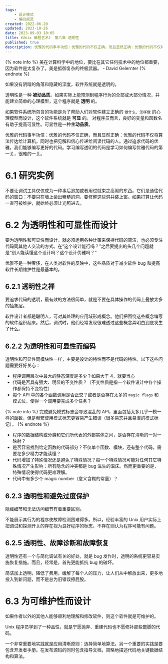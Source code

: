 ```yaml
---
tags:
    - 设计模式
    - 编码规范
created: 2022-06-20
updated: 2023-10-26
date: 2023-09-03 10:05 
title: 《Unix 编程艺术》 第六章 透明性
published: true
description: 优雅的代码事半功倍：优雅的代码不仅正确，而且显然正确：优雅的代码不仅将算法传达给计算机，同时也把见解和信心传递给阅读代码的人。通过追求代码的优雅，我们能够编写更好的代码。学习编写透明的代码是学习如何编写优雅代码的第一关，很难的一关。
---
```


{% note info %}
美在计算科学中的地位，要比在其它任何技术中的地位都重要，因为软件是太复杂了。美是抵御复杂的终极武器。 - David Gelernter
{% endnote %}

如果没有阴暗的角落和隐藏的深度，软件系统就是透明的。

透明性是一种 **被动品质**。如果实际上能预测到程序行为的全部或大部分情况，并能建立简单的心理模型，这个程序就是 **透明** 的。

如果软件系统所包含的功能是为了帮助人们对软件建立正确的 `做什么、怎样做` 的心理模型而设计，这个软件系统就是 **可显** 的。 对程序员而言，良好的变量和函数名有助于提高可显性。可显性是一种**主动品质**。

优雅的代码事半功倍：优雅的代码不仅正确，而且显然正确：优雅的代码不仅将算法传达给计算机，同时也把见解和信心传递给阅读代码的人。通过追求代码的优雅，我们能够编写更好的代码。学习编写透明的代码是学习如何编写优雅代码的第一关，很难的一关。

# 6.1 研究实例

不要让调试工具仅仅成为一种事后追加或者用过就束之高阁的东西。它们是通往代码的窗口：不要只在墙上凿出粗糙的洞，要修整这些洞并装上窗。如果打算让代码一直可被维护，就始终必须让光照进去。

# 6.2 为透明性和可显性而设计

要为透明性和可显性而设计，就必须运用各种计策来保持代码的简洁，也必须专注代码同其他人交流的方式。在“这个设计能行吗？”之后要提出的头几个问题就是“别人能读懂这个设计吗？这个设计优雅吗？”

优雅不是一种奢侈，在人类对软件的反映中，这些品质对于减少软件 bug 和提高软件长期维护性是最基本的。

## 6.2.1 透明性之禅

要追求代码的透明，最有效的方法很简单，就是不要在具体操作的代码上叠放太多的抽象层。

软件设计者都是聪明人，可对其处理的应用域形成概念。他们把围绕这些概念编写的软件组织起来。然后，调试时，他们经常发现很难透过这些概念弄明白到底发生了什么。

## 6.2.2 为透明性和可显性而编码

透明性和可显性同模块性一样，主要是设计的特性而不是代码的特性。以下这些问题需要好好关心：

- 程序调用层次中最大的静态深度是多少？如果大于 4，就要当心
- 代码是否具有强大、明显的不变性质？（不变性质是指一个软件设计中各个操作都保持不变特性）
- 每个 API 中的各个函数调用是否正交？或者是否存在太多的 `magic flags` 和模式位，使得一个调用要完成多个任务？

{% note info %}
完成避免模式标志会导致混乱的 API，里面包括太多几乎一模一样的函数，但是频繁使用模式标志更容易产生错误（很多易忘并且易混的模式标记）。
{% endnote %}

- 程序的数据结构或分类和它们所代表的外部实体之间，是否存在清晰的一对一映射？
- 是否容易找到给定函数的代码部分？不仅单个函数、模块，还有整个代码，需要花多少精力才能读懂？
- 代码增加了特殊情况还是避免了特殊情况？每一个特殊情况可能对任何其它特殊情况产生影响：所有隐含的冲突都是 bug 滋生的温床。然而更重要的是，特殊情况使得代码更难理解。
- 代码中有多少个 magic number（意义含糊的常量）？

## 6.2.3 透明性和避免过度保护

隐藏细节和无法访问细节有着重要区别。

不能展示其行为的程序使故障检测困难得多。所以，经验丰富的 Unix 用户实际上把调试和探测开关的存在视为良好程序的标志，不存在则认为程序可能有问题。

## 6.2.5 透明性、故障诊断和故障恢复

透明性还有一个与简化调试有关的好处，就是 bug 发作时，透明的系统更容易实施恢复措施。而且，经常是，首先更能抵抗 bug 的破坏。

简洁加上透明，降低了费用，缓解了每个人的压力，让人们从中解放出来，更多地投入到新问题，而不是总为旧错误擦屁股。

# 6.3 为可维护性而设计

如果作者以外的其他人能够顺利地理解和修改软件，则这个软件就是可维护的。

Unix 程序员学到了一种品性，就是宁愿抛弃、重建代码也不愿修补那些蹩脚的代码。

一个非常重要地实践就是应用清晰原则：选择简单地算法。另一个重要的实践是要包含开发者手册。在发布源码的同时包含指导文档，简略地描述代码地关键数据结构和算法。
